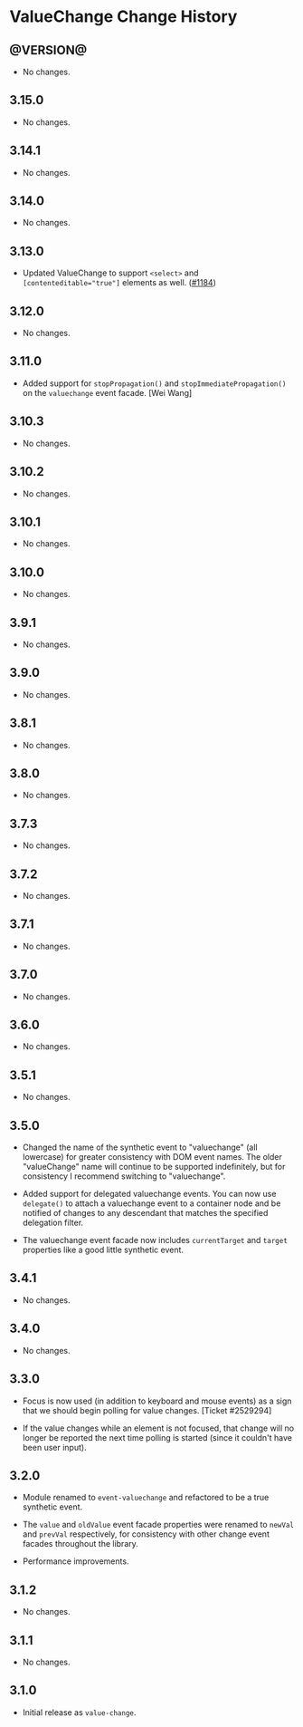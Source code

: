 ValueChange Change History
==========================

@VERSION@
------

* No changes.

3.15.0
------

* No changes.

3.14.1
------

* No changes.

3.14.0
------

* No changes.

3.13.0
------

* Updated ValueChange to support `<select>` and `[contenteditable="true"]`
  elements as well. ([#1184][])

[#1184]: https://github.com/yui/yui3/issues/1184

3.12.0
------

* No changes.

3.11.0
------

* Added support for `stopPropagation()` and `stopImmediatePropagation()` on the
  `valuechange` event facade. [Wei Wang]

3.10.3
------

* No changes.

3.10.2
------

* No changes.

3.10.1
------

* No changes.

3.10.0
------

* No changes.

3.9.1
-----

* No changes.

3.9.0
-----
* No changes.

3.8.1
-----

* No changes.

3.8.0
-----

  * No changes.

3.7.3
-----

* No changes.

3.7.2
-----

* No changes.

3.7.1
-----

* No changes.

3.7.0
-----

* No changes.

3.6.0
-----

* No changes.

3.5.1
-----

* No changes.

3.5.0
-----

* Changed the name of the synthetic event to "valuechange" (all lowercase) for
  greater consistency with DOM event names. The older "valueChange" name will
  continue to be supported indefinitely, but for consistency I recommend
  switching to "valuechange".

* Added support for delegated valuechange events. You can now use `delegate()`
  to attach a valuechange event to a container node and be notified of changes
  to any descendant that matches the specified delegation filter.

* The valuechange event facade now includes `currentTarget` and `target`
  properties like a good little synthetic event.


3.4.1
-----

* No changes.


3.4.0
-----

* No changes.


3.3.0
-----

* Focus is now used (in addition to keyboard and mouse events) as a sign that
  we should begin polling for value changes. [Ticket #2529294]

* If the value changes while an element is not focused, that change will no
  longer be reported the next time polling is started (since it couldn't have
  been user input).


3.2.0
-----

* Module renamed to `event-valuechange` and refactored to be a true synthetic
  event.

* The `value` and `oldValue` event facade properties were renamed to `newVal`
  and `prevVal` respectively, for consistency with other change event facades
  throughout the library.

* Performance improvements.


3.1.2
-----

* No changes.


3.1.1
-----

* No changes.


3.1.0
-----

* Initial release as `value-change`.
